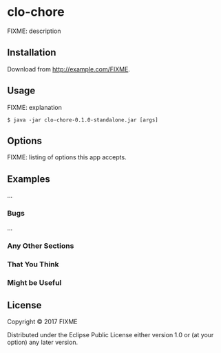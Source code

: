 # clo-chore

FIXME: description

## Installation

Download from http://example.com/FIXME.

## Usage

FIXME: explanation

    $ java -jar clo-chore-0.1.0-standalone.jar [args]

## Options

FIXME: listing of options this app accepts.

## Examples

...

### Bugs

...

### Any Other Sections
### That You Think
### Might be Useful

## License

Copyright © 2017 FIXME

Distributed under the Eclipse Public License either version 1.0 or (at
your option) any later version.
